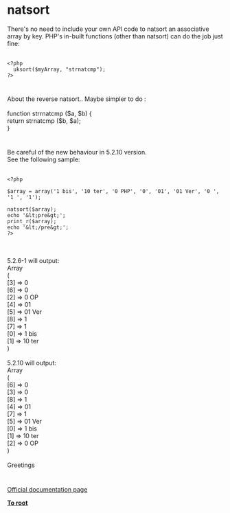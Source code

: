 # natsort



There&apos;s no need to include your own API code to natsort an associative array by key.  PHP&apos;s in-built functions (other than natsort) can do the job just fine:<br><br>

```
<?php
  uksort($myArray, "strnatcmp");
?>
```
  

#

About the reverse natsort.. Maybe simpler to do :<br><br>function strrnatcmp ($a, $b) {<br>    return strnatcmp ($b, $a);<br>}  

#

Be careful of the new behaviour in 5.2.10 version.<br>See the following sample:<br><br>

```
<?php

$array = array('1 bis', '10 ter', '0 PHP', '0', '01', '01 Ver', '0 ', '1 ', '1');

natsort($array);
echo '&lt;pre&gt;';
print_r($array);
echo '&lt;/pre&gt;';
?>
```
<br><br>5.2.6-1 will output:<br>Array<br>(<br>    [3] =&gt; 0<br>    [6] =&gt; 0 <br>    [2] =&gt; 0 OP<br>    [4] =&gt; 01<br>    [5] =&gt; 01 Ver<br>    [8] =&gt; 1<br>    [7] =&gt; 1 <br>    [0] =&gt; 1 bis<br>    [1] =&gt; 10 ter<br>)<br><br>5.2.10 will output:<br>Array<br>(<br>    [6] =&gt; 0 <br>    [3] =&gt; 0<br>    [8] =&gt; 1<br>    [4] =&gt; 01<br>    [7] =&gt; 1 <br>    [5] =&gt; 01 Ver<br>    [0] =&gt; 1 bis<br>    [1] =&gt; 10 ter<br>    [2] =&gt; 0 OP<br>)<br><br>Greetings  

#

[Official documentation page](https://www.php.net/manual/en/function.natsort.php)

**[To root](/README.md)**